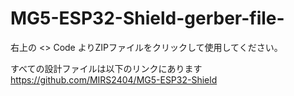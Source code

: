 # MG5-ESP32-Shield-gerber-file-
右上の <> Code よりZIPファイルをクリックして使用してください。

すべての設計ファイルは以下のリンクにあります<br>
https://github.com/MIRS2404/MG5-ESP32-Shield
